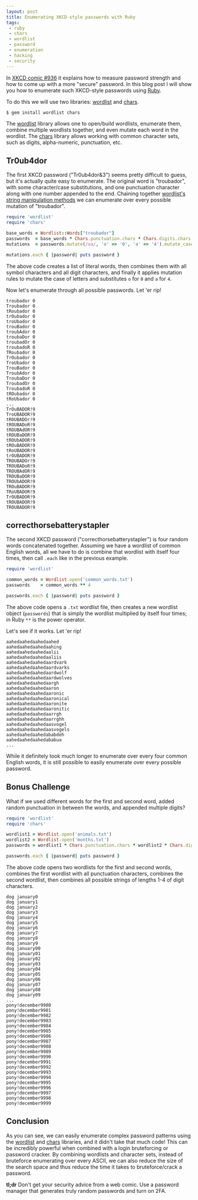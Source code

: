 ```yaml
---
layout: post
title: Enumerating XKCD-style passwords with Ruby
tags:
 - ruby
 - chars
 - wordlist
 - password
 - enumeration
 - hacking
 - security
---
```


In [XKCD comic #936](https://xkcd.com/936/) it explains how to measure password
strength and how to come up with a more "secure" password. In this blog post I
will show you how to enumerate such XKCD-style passwords using [Ruby][ruby].

To do this we will use two libraries: [wordlist] and [chars].

```shell
$ gem install wordlist chars
```

The [wordlist] library allows one to open/build wordlists, enumerate them,
combine multiple wordlists together, and even mutate each word in the wordlist.
The [chars] library allows working with common character sets, such as digits,
alpha-numeric, punctuation, etc.

## Tr0ub4dor

The first XKCD password ("Tr0ub4dor&3") seems pretty difficult to guess, but
it's actually quite easy to enumerate. The original word is "troubador", with
some character/case substitutions, and one punctuation character along with one
number appended to the end. Chaining together
[wordlist's string manipulation methods][wordlist string manipulation]
we can enumerate over every possible mutation of "troubador".

```ruby
require 'wordlist'
require 'chars'

base_words = Wordlist::Words["troubador"]
passwords  = base_words * Chars.punctuation.chars * Chars.digits.chars
mutations  = passwords.mutate(/oa/, 'o' => '0', 'a' => '4').mutate_case

mutations.each { |password| puts password }
```

The above code creates a list of literal words, then combines them with all
symbol characters and all digit characters, and finally it applies mutation
rules to mutate the case of letters and substitutes `o` for `0` and `a` for `4`.

Now let's enumerate through all possible passwords. Let 'er rip!

```
troubador 0
Troubador 0
tRoubador 0
trOubador 0
troUbador 0
trouBador 0
troubAdor 0
troubaDor 0
troubadOr 0
troubadoR 0
TRoubador 0
TrOubador 0
TroUbador 0
TrouBador 0
TroubAdor 0
TroubaDor 0
TroubadOr 0
TroubadoR 0
tROubador 0
tRoUbador 0
...
TrOuBADOR!9
TroUBADOR!9
tROUBADOr!9
tROUBADoR!9
tROUBAdOR!9
tROUBaDOR!9
tROUbADOR!9
tROuBADOR!9
tRoUBADOR!9
trOUBADOR!9
TROUBADOr!9
TROUBADoR!9
TROUBAdOR!9
TROUBaDOR!9
TROUbADOR!9
TROuBADOR!9
TRoUBADOR!9
TrOUBADOR!9
tROUBADOR!9
TROUBADOR!9
```

## correcthorsebatterystapler

The second XKCD password ("correcthorsebatterystapler") is four random words
concatenated together. Assuming we have a wordlist of common English words,
all we have to do is combine that wordlist with itself four times, then call
`.each` like in the previous example.

```ruby
require 'wordlist'

common_words = Wordlist.open('common_words.txt')
passwords    = common_words ** 4

passwords.each { |password| puts password }
```

The above code opens a `.txt` wordlist file, then creates a new wordlist object
(`passwords`) that is simply the wordlist multiplied by itself four times;
in Ruby `**` is the power operator.

Let's see if it works. Let 'er rip!

```
aahedaahedaahedaahed
aahedaahedaahedaahing
aahedaahedaahedaalii
aahedaahedaahedaaliis
aahedaahedaahedaardvark
aahedaahedaahedaardvarks
aahedaahedaahedaardwolf
aahedaahedaahedaardwolves
aahedaahedaahedaargh
aahedaahedaahedaaron
aahedaahedaahedaaronic
aahedaahedaahedaaronical
aahedaahedaahedaaronite
aahedaahedaahedaaronitic
aahedaahedaahedaarrgh
aahedaahedaahedaarrghh
aahedaahedaahedaasvogel
aahedaahedaahedaasvogels
aahedaahedaahedababdeh
aahedaahedaahedababua
...
```

While it definitely took much longer to enumerate over every four common English
words, it is still possible to easily enumerate over every possible password.

## Bonus Challenge

What if we used different words for the first and second word, added random
punctuation in between the words, and appended multiple digits?

```ruby
require 'wordlist'
require 'chars'

wordlist1 = Wordlist.open('animals.txt')
wordlist2 = Wordlist.open('months.txt')
passwords = wordlist1 * Chars.punctuation.chars * wordlist2 * Chars.digits.strings_of_length(1..4)

passwords.each { |password| puts password }
```

The above code opens two wordlists for the first and second words, combines the
first wordlist with all punctuation characters, combines the second wordlist,
then combines all possible strings of lengths 1-4 of digit characters.

```
dog january0
dog january1
dog january2
dog january3
dog january4
dog january5
dog january6
dog january7
dog january8
dog january9
dog january00
dog january01
dog january02
dog january03
dog january04
dog january05
dog january06
dog january07
dog january08
dog january09
...
pony!december9980
pony!december9981
pony!december9982
pony!december9983
pony!december9984
pony!december9985
pony!december9986
pony!december9987
pony!december9988
pony!december9989
pony!december9990
pony!december9991
pony!december9992
pony!december9993
pony!december9994
pony!december9995
pony!december9996
pony!december9997
pony!december9998
pony!december9999
```

## Conclusion

As you can see, we can easily enumerate complex password patterns using the
[wordlist] and [chars] libraries, and it didn't take that much code! This can
be incredibly powerful when combined with a login bruteforcing or password
cracker. By combining wordlists and character sets, instead of bruteforce
enumerating over every ASCII, we can also reduce the size of the search space
and thus reduce the time it takes to bruteforce/crack a password.

**tl;dr** Don't get your security advice from a web comic. Use a password
manager that generates truly random passwords and turn on 2FA.

[ruby]: https://www.ruby-lang.org/
[wordlist]: https://github.com/postmodern/wordlist.rb#readme
[wordlist string manipulation]: https://github.com/postmodern/wordlist.rb#string-manipulation
[chars]: https://github.com/postmodern/chars.rb#readme
